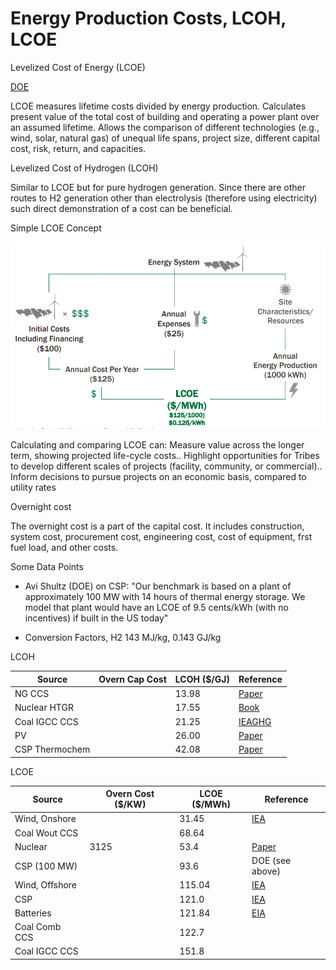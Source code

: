 # Energy Production Costs, LCOH, LCOE

Levelized Cost of Energy (LCOE)

[DOE](https://www.energy.gov/sites/prod/files/2015/08/f25/LCOE.pdf)

LCOE measures lifetime costs divided by energy production. Calculates
present value of the total cost of building and operating a power
plant over an assumed lifetime. Allows the comparison of different
technologies (e.g., wind, solar, natural gas) of unequal life spans,
project size, different capital cost, risk, return, and capacities.

Levelized Cost of Hydrogen (LCOH)

Similar to LCOE but for pure hydrogen generation. Since there are
other routes to H2 generation other than electrolysis (therefore using
electricity) such direct demonstration of a cost can be beneficial.

Simple LCOE Concept

![](costs-lcoe-01.png)

Calculating and comparing LCOE can: Measure value across the longer
term, showing projected life-cycle costs.. Highlight opportunities for
Tribes to develop different scales of projects (facility, community,
or commercial).. Inform decisions to pursue projects on an economic
basis, compared to utility rates

Overnight cost

The overnight cost is a part of the capital cost. It includes
construction, system cost, procurement cost, engineering cost, cost of
equipment, frst fuel load, and other costs.

Some Data Points

* Avi Shultz (DOE) on CSP: "Our benchmark is based on a plant of
approximately 100 MW with 14 hours of thermal energy storage. We model
that plant would have an LCOE of 9.5 cents/kWh (with no incentives) if
built in the US today"

* Conversion Factors, H2 143 MJ/kg, 0.143 GJ/kg

LCOH

|Source         |Overn Cap Cost      |LCOH ($/GJ)|Reference| 
|---------------|--------------------|------------|----------|
|NG CCS         |                    | 13.98      | [Paper](https://www.linkedin.com/pulse/what-levelized-cost-clean-hydrogen-production-greg-perkins/)  |
|Nuclear HTGR   |                    | 17.55      | [Book](https://books.google.com.tr/books?id=BpZ7DwAAQBAJ)  |
|Coal IGCC CCS  |                    | 21.25      | [IEAGHG](https://ieaghg.org/docs/General_Docs/Reports/2014-03.pdf)  |
|PV             |                    | 26.00      | [Paper](https://www.cell.com/cell-reports-physical-science/pdfExtended/S2666-3864(20)30224-1)  |
|CSP Thermochem |                    | 42.08      | [Paper](https://www.mdpi.com/1996-1073/12/3/352/pdf-vor)  |


LCOE


|Source         |Overn Cost ($/KW)   |LCOE ($/MWh)|Reference| 
|---------------|--------------------|------------|----------|
|Wind, Onshore  |                    | 31.45      |[IEA](https://www.iea.org/reports/projected-costs-of-generating-electricity-2020)
|Coal Wout CCS  |                    | 68.64      ||
|Nuclear        |     3125           | 53.4       |[Paper](https://link.springer.com/content/pdf/10.1007/s11356-021-18129-3.pdf/)|
|CSP (100 MW)   |                    | 93.6       |DOE (see above)|
|Wind, Offshore |                    | 115.04     |[IEA](https://www.iea.org/reports/projected-costs-of-generating-electricity-2020)
|CSP            |                    | 121.0      |[IEA](https://www.iea.org/reports/projected-costs-of-generating-electricity-2020)
|Batteries      |                    | 121.84     |[EIA](https://www.eia.gov/outlooks/aeo/pdf/electricity_generation.pdf)|
|Coal Comb CCS  |                    | 122.7      ||
|Coal IGCC CCS  |                    | 151.8      ||

